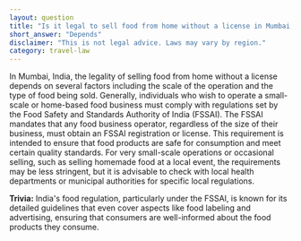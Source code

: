 ```yaml
---
layout: question
title: "Is it legal to sell food from home without a license in Mumbai, India?"
short_answer: "Depends"
disclaimer: "This is not legal advice. Laws may vary by region."
category: travel-law
---
```

In Mumbai, India, the legality of selling food from home without a license depends on several factors including the scale of the operation and the type of food being sold. Generally, individuals who wish to operate a small-scale or home-based food business must comply with regulations set by the Food Safety and Standards Authority of India (FSSAI). The FSSAI mandates that any food business operator, regardless of the size of their business, must obtain an FSSAI registration or license. This requirement is intended to ensure that food products are safe for consumption and meet certain quality standards. For very small-scale operations or occasional selling, such as selling homemade food at a local event, the requirements may be less stringent, but it is advisable to check with local health departments or municipal authorities for specific local regulations.

**Trivia:** India's food regulation, particularly under the FSSAI, is known for its detailed guidelines that even cover aspects like food labeling and advertising, ensuring that consumers are well-informed about the food products they consume.
